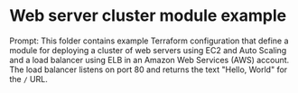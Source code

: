 # Web server cluster module example

Prompt: This folder contains example Terraform configuration that define a module for deploying a cluster of web servers using EC2 and Auto Scaling and a load balancer using ELB in an Amazon Web Services (AWS) account. The load balancer listens on port 80 and returns the text "Hello, World" for the `/` URL.

